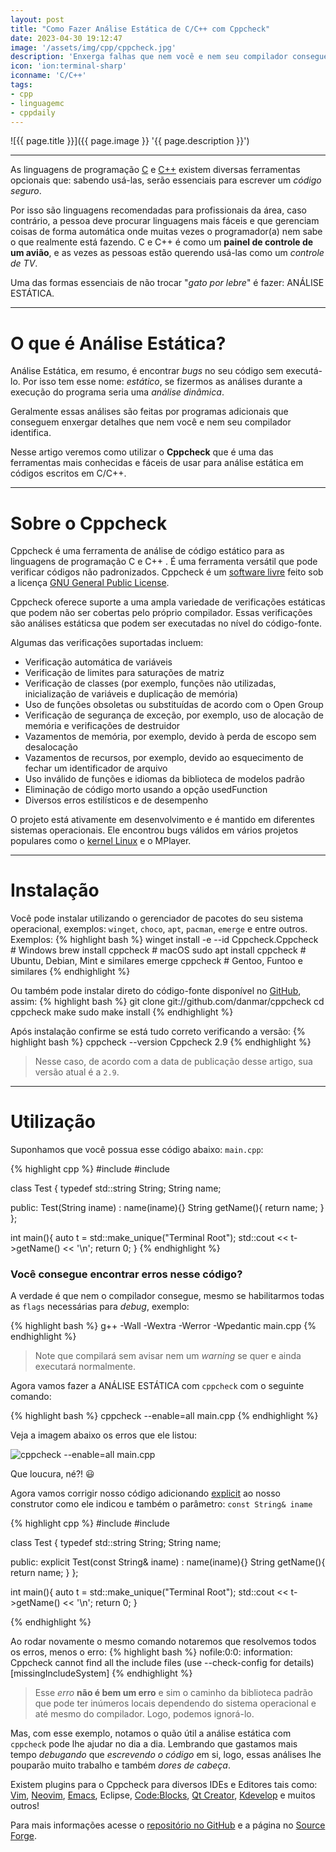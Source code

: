```yaml
---
layout: post
title: "Como Fazer Análise Estática de C/C++ com Cppcheck"
date: 2023-04-30 19:12:47
image: '/assets/img/cpp/cppcheck.jpg'
description: 'Enxerga falhas que nem você e nem seu compilador conseguem encontrar.'
icon: 'ion:terminal-sharp'
iconname: 'C/C++'
tags:
- cpp
- linguagemc
- cppdaily
---
```


![{{ page.title }}]({{ page.image }} '{{ page.description }}')

---

As linguagens de programação [C](https://terminalroot.com.br/tags#linguagemc) e [C++](https://terminalroot.com.br/tags#cpp) existem diversas ferramentas opcionais que: sabendo usá-las, serão essenciais para escrever um *código seguro*. 

Por isso são linguagens recomendadas para profissionais da área, caso contrário, a pessoa deve procurar linguagens mais fáceis e que gerenciam coisas de forma automática onde muitas vezes o programador(a) nem sabe o que realmente está fazendo. C e C++ é como um **painel de controle de um avião**, e as vezes as pessoas estão querendo usá-las como um *controle de TV*.

Uma das formas essenciais de não trocar "*gato por lebre*" é fazer: ANÁLISE ESTÁTICA.

---

# O que é Análise Estática?
Análise Estática, em resumo, é encontrar *bugs* no seu código sem executá-lo. Por isso tem esse nome: *estático*, se fizermos as análises durante a execução do programa seria uma *análise dinâmica*. 

Geralmente essas análises são feitas por programas adicionais que conseguem enxergar detalhes que nem você e nem seu compilador identifica.

Nesse artigo veremos como utilizar o **Cppcheck** que é uma das ferramentas mais conhecidas e fáceis de usar para análise estática em códigos escritos em C/C++.

---

# Sobre o Cppcheck
Cppcheck é uma ferramenta de análise de código estático para as linguagens de programação C e C++ . É uma ferramenta versátil que pode verificar códigos não padronizados. Cppcheck é um [software livre](https://terminalroot.com.br/tags#freesoftware) feito sob a licença [GNU General Public License](https://terminalroot.com.br/tags#gnu).

Cppcheck oferece suporte a uma ampla variedade de verificações estáticas que podem não ser cobertas pelo próprio compilador. Essas verificações são análises estáticsa que podem ser executadas no nível do código-fonte.

Algumas das verificações suportadas incluem:
+ Verificação automática de variáveis
+ Verificação de limites para saturações de matriz
+ Verificação de classes (por exemplo, funções não utilizadas, inicialização de variáveis e duplicação de memória)
+ Uso de funções obsoletas ou substituídas de acordo com o Open Group
+ Verificação de segurança de exceção, por exemplo, uso de alocação de memória e verificações de destruidor
+ Vazamentos de memória, por exemplo, devido à perda de escopo sem desalocação
+ Vazamentos de recursos, por exemplo, devido ao esquecimento de fechar um identificador de arquivo
+ Uso inválido de funções e idiomas da biblioteca de modelos padrão
+ Eliminação de código morto usando a opção usedFunction
+ Diversos erros estilísticos e de desempenho

O projeto está ativamente em desenvolvimento e é mantido em diferentes sistemas operacionais. Ele encontrou bugs válidos em vários projetos populares como o [kernel Linux](https://terminalroot.com.br/tags#linux) e o MPlayer.

---

# Instalação
Você pode instalar utilizando o gerenciador de pacotes do seu sistema operacional, exemplos: `winget`, `choco`, `apt`, `pacman`, `emerge` e entre outros. Exemplos:
{% highlight bash %}
winget install -e --id Cppcheck.Cppcheck # Windows
brew install cppcheck # macOS
sudo apt install cppcheck # Ubuntu, Debian, Mint e similares
emerge cppcheck # Gentoo, Funtoo e similares
{% endhighlight %}

Ou também pode instalar direto do código-fonte disponível no [GitHub](https://terminalroot.com.br/tags#github), assim:
{% highlight bash %}
git clone git://github.com/danmar/cppcheck
cd cppcheck
make
sudo make install
{% endhighlight %}

Após instalação confirme se está tudo correto verificando a versão:
{% highlight bash %}
cppcheck --version
Cppcheck 2.9
{% endhighlight %}
> Nesse caso, de acordo com a data de publicação desse artigo, sua versão atual é a `2.9`.

---

# Utilização
Suponhamos que você possua esse código abaixo: `main.cpp`:

{% highlight cpp %}
#include <iostream>
#include <memory>

class Test {
  typedef std::string String;
  String name;

  public:
    Test(String iname) : name(iname){}
    String getName(){
      return name;
    }
};

int main(){
  auto t = std::make_unique<Test>("Terminal Root");
  std::cout << t->getName() << '\n';
  return 0;
}
{% endhighlight %}

### Você consegue encontrar erros nesse código?
A verdade é que nem o compilador consegue, mesmo se habilitarmos todas as `flags` necessárias para *debug*, exemplo:

{% highlight bash %}
g++ -Wall -Wextra -Werror -Wpedantic main.cpp
{% endhighlight %}
> Note que compilará sem avisar nem um *warning* se quer e ainda executará normalmente.

Agora vamos fazer a ANÁLISE ESTÁTICA com `cppcheck` com o seguinte comando:

{% highlight bash %}
cppcheck --enable=all main.cpp
{% endhighlight %}

Veja a imagem abaixo os erros que ele listou:

![cppcheck --enable=all main.cpp](./cppcheck-enable-all.png) 

Que loucura, né?! 😃 

Agora vamos corrigir nosso código adicionando [explicit](https://en.cppreference.com/w/cpp/language/explicit) ao nosso construtor como ele indicou e também o parâmetro: `const String& iname`

{% highlight cpp %}
#include <iostream>
#include <memory>

class Test {
  typedef std::string String;
  String name;

  public:
    explicit Test(const String& iname) : name(iname){}
    String getName(){
      return name;
    }
};

int main(){
  auto t = std::make_unique<Test>("Terminal Root");
  std::cout << t->getName() << '\n';
  return 0;
}

{% endhighlight %}

Ao rodar novamente o mesmo comando notaremos que resolvemos todos os erros, menos o erro:
{% highlight bash %}
nofile:0:0: information: Cppcheck cannot find all the include files (use --check-config for details) [missingIncludeSystem]
{% endhighlight %}
> Esse *erro* **não é bem um erro** e sim o caminho da biblioteca padrão que pode ter inúmeros locais dependendo do sistema operacional e até mesmo do compilador. Logo, podemos ignorá-lo.

Mas, com esse exemplo, notamos o quão útil a análise estática com `cppcheck` pode lhe ajudar no dia a dia. Lembrando que gastamos mais tempo *debugando* que *escrevendo o código* em si, logo, essas análises lhe pouparão muito trabalho e também *dores de cabeça*.

Existem plugins para o Cppcheck para diversos IDEs e Editores tais como: [Vim](https://terminalroot.com.br/tags#vim), [Neovim](https://terminalroot.com.br/tags#neovim), [Emacs](https://terminalroot.com.br/tags#emacs), Eclipse, [Code:Blocks](https://terminalroot.com.br/2021/12/os-32-melhores-ides-editores-de-texto-para-cpp.html#09-codeblocks), [Qt Creator](https://terminalroot.com.br/cpp), [Kdevelop](https://terminalroot.com.br/2021/12/os-32-melhores-ides-editores-de-texto-para-cpp.html) e muitos outros!

Para mais informações acesse o [repositório no GitHub](https://github.com/danmar/cppcheck) e a página no [Source Forge](https://cppcheck.sourceforge.io/).

<!--
+ https://en.wikipedia.org/wiki/Static_program_analysis
+ https://en.wikipedia.org/wiki/Cppcheck
-->

